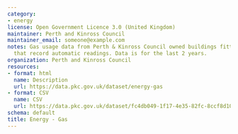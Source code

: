```yaml
---
category:
- energy
license: Open Government Licence 3.0 (United Kingdom)
maintainer: Perth and Kinross Council
maintainer_email: someone@example.com
notes: Gas usage data from Perth & Kinross Council owned buildings fitted with meters
  that record automatic readings. Data is for the last 2 years.
organization: Perth and Kinross Council
resources:
- format: html
  name: Description
  url: https://data.pkc.gov.uk/dataset/energy-gas
- format: CSV
  name: CSV
  url: https://data.pkc.gov.uk/dataset/fc4db049-1f17-4e35-82fc-8ccf8d101ec1/resource/9b1271cf-5b26-4b29-9468-efb22cbf1256/download/energygas.csv
schema: default
title: Energy - Gas
---
```

